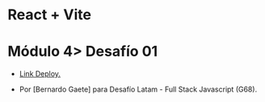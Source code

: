 # React + Vite
<h1>Módulo 4> Desafío 01</h1>

<ul>
  <li><a href="[https://01-desafio-react.vercel.app/]/"><p>Link Deploy.</p></a></li>
  <li><p>Por [Bernardo Gaete] para Desafío Latam - Full Stack Javascript (G68).</p></li>
</ul>


